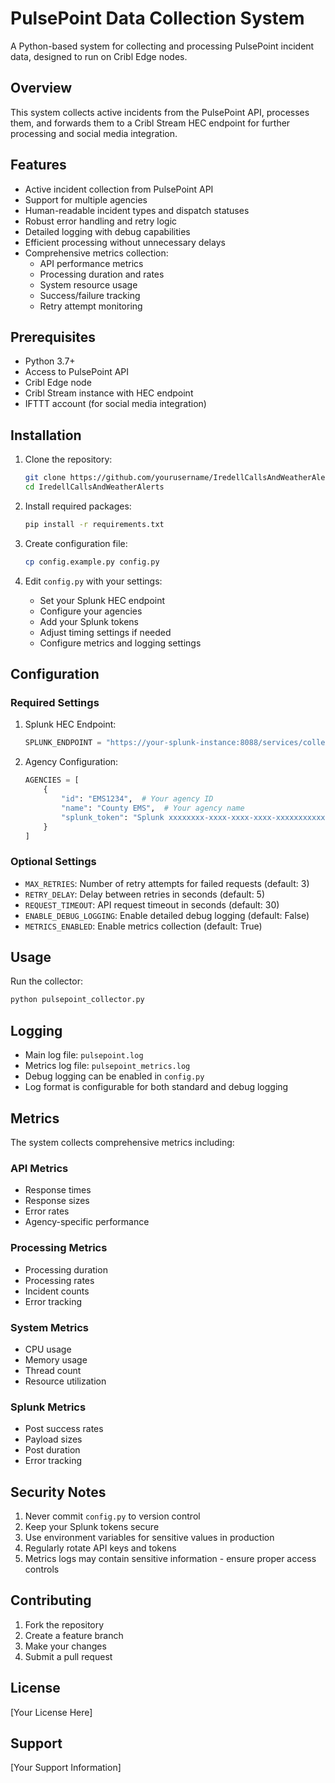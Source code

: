 # PulsePoint Data Collection System

A Python-based system for collecting and processing PulsePoint incident data, designed to run on Cribl Edge nodes.

## Overview

This system collects active incidents from the PulsePoint API, processes them, and forwards them to a Cribl Stream HEC endpoint for further processing and social media integration.

## Features

- Active incident collection from PulsePoint API
- Support for multiple agencies
- Human-readable incident types and dispatch statuses
- Robust error handling and retry logic
- Detailed logging with debug capabilities
- Efficient processing without unnecessary delays
- Comprehensive metrics collection:
  - API performance metrics
  - Processing duration and rates
  - System resource usage
  - Success/failure tracking
  - Retry attempt monitoring

## Prerequisites

- Python 3.7+
- Access to PulsePoint API
- Cribl Edge node
- Cribl Stream instance with HEC endpoint
- IFTTT account (for social media integration)

## Installation

1. Clone the repository:
   ```bash
   git clone https://github.com/yourusername/IredellCallsAndWeatherAlerts.git
   cd IredellCallsAndWeatherAlerts
   ```

2. Install required packages:
   ```bash
   pip install -r requirements.txt
   ```

3. Create configuration file:
   ```bash
   cp config.example.py config.py
   ```

4. Edit `config.py` with your settings:
   - Set your Splunk HEC endpoint
   - Configure your agencies
   - Add your Splunk tokens
   - Adjust timing settings if needed
   - Configure metrics and logging settings

## Configuration

### Required Settings

1. Splunk HEC Endpoint:
   ```python
   SPLUNK_ENDPOINT = "https://your-splunk-instance:8088/services/collector"
   ```

2. Agency Configuration:
   ```python
   AGENCIES = [
       {
           "id": "EMS1234",  # Your agency ID
           "name": "County EMS",  # Your agency name
           "splunk_token": "Splunk xxxxxxxx-xxxx-xxxx-xxxx-xxxxxxxxxxxx"  # Your Splunk token
       }
   ]
   ```

### Optional Settings

- `MAX_RETRIES`: Number of retry attempts for failed requests (default: 3)
- `RETRY_DELAY`: Delay between retries in seconds (default: 5)
- `REQUEST_TIMEOUT`: API request timeout in seconds (default: 30)
- `ENABLE_DEBUG_LOGGING`: Enable detailed debug logging (default: False)
- `METRICS_ENABLED`: Enable metrics collection (default: True)

## Usage

Run the collector:
```bash
python pulsepoint_collector.py
```

## Logging

- Main log file: `pulsepoint.log`
- Metrics log file: `pulsepoint_metrics.log`
- Debug logging can be enabled in `config.py`
- Log format is configurable for both standard and debug logging

## Metrics

The system collects comprehensive metrics including:

### API Metrics
- Response times
- Response sizes
- Error rates
- Agency-specific performance

### Processing Metrics
- Processing duration
- Processing rates
- Incident counts
- Error tracking

### System Metrics
- CPU usage
- Memory usage
- Thread count
- Resource utilization

### Splunk Metrics
- Post success rates
- Payload sizes
- Post duration
- Error tracking

## Security Notes

1. Never commit `config.py` to version control
2. Keep your Splunk tokens secure
3. Use environment variables for sensitive values in production
4. Regularly rotate API keys and tokens
5. Metrics logs may contain sensitive information - ensure proper access controls

## Contributing

1. Fork the repository
2. Create a feature branch
3. Make your changes
4. Submit a pull request

## License

[Your License Here]

## Support

[Your Support Information]
